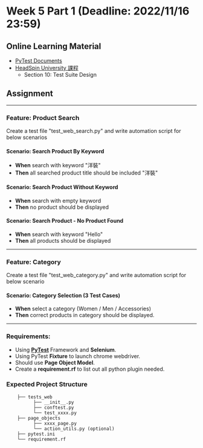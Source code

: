 # Week 5 Part 1 (Deadline: 2022/11/16 23:59)

## Online Learning Material
* [PyTest Documents](https://docs.pytest.org/en/7.1.x/) 
* [HeadSpin University 課程](https://ui.headspin.io/university/learn/appium-selenium-fundamentals-2020/units)
  * Section 10: Test Suite Design

## Assignment

---
### Feature: Product Search
Create a test file "test_web_search.py" and write automation script for below scenarios

#### Scenario: Search Product By Keyword
- **When** search with keyword "洋裝"
- **Then** all searched product title should be included "洋裝"

#### Scenario: Search Product Without Keyword
- **When** search with empty keyword
- **Then** no product should be displayed 

#### Scenario: Search Product - No Product Found
- **When** search with keyword "Hello"
- **Then** all products should be displayed

---
### Feature: Category
Create a test file "test_web_category.py" and write automation script for below scenario

#### Scenario: Category Selection (3 Test Cases)
- **When** select a category (Women / Men / Accessories)
- **Then** correct products in category should be displayed.

---
### Requirements:
- Using **[PyTest](https://www.tutorialspoint.com/pytest/pytest_quick_guide.htm)** Framework and **Selenium**.
- Using PyTest **Fixture** to launch chrome webdriver.
- Should use **Page Object Model**.
- Create a **requirement.rf** to list out all python plugin needed.

### Expected Project Structure
```
    ├── tests_web
          ├── __init__.py
          ├── conftest.py
          └── test_xxxx.py
    ├── page_objects
          ├── xxxx_page.py
          └── action_utils.py (optional)
    ├── pytest.ini
    └── requirement.rf
```